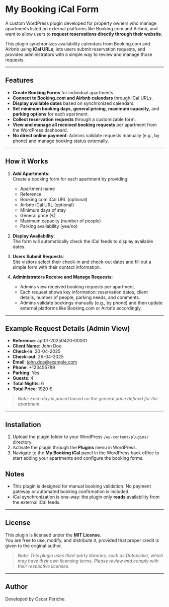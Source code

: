 # My Booking iCal Form

A custom WordPress plugin developed for property owners who manage apartments listed on external platforms like Booking.com and Airbnb, and want to allow users to **request reservations directly through their website**.

This plugin synchronizes availability calendars from Booking.com and Airbnb using **iCal URLs**, lets users submit reservation requests, and provides administrators with a simple way to review and manage those requests.

---

## Features

- **Create Booking Forms** for individual apartments.
- **Connect to Booking.com and Airbnb calendars** through iCal URLs.
- **Display available dates** based on synchronized calendars.
- **Set minimum booking days**, **general pricing**, **maximum capacity**, and **parking options** for each apartment.
- **Collect reservation requests** through a customizable form.
- **View and manage all received booking requests** per apartment from the WordPress dashboard.
- **No direct online payment**: Admins validate requests manually (e.g., by phone) and manage booking status externally.

---

## How it Works

1. **Add Apartments**:  
   Create a booking form for each apartment by providing:
   - Apartment name
   - Reference
   - Booking.com iCal URL (optional)
   - Airbnb iCal URL (optional)
   - Minimum days of stay
   - General price (€)
   - Maximum capacity (number of people)
   - Parking availability (yes/no)

2. **Display Availability**:  
   The form will automatically check the iCal feeds to display available dates.

3. **Users Submit Requests**:  
   Site visitors select their check-in and check-out dates and fill out a simple form with their contact information.

4. **Administrators Receive and Manage Requests**:  
   - Admins view received booking requests per apartment.
   - Each request shows key information: reservation dates, client details, number of people, parking needs, and comments.
   - Admins validate bookings manually (e.g., by phone) and then update external platforms like Booking.com or Airbnb accordingly.

---

## Example Request Details (Admin View)

- **Reference**: apt01-20250420-00001  
- **Client Name**: John Doe  
- **Check-in**: 20-04-2025  
- **Check-out**: 26-04-2025  
- **Email**: john.doe@example.com  
- **Phone**: +123456789  
- **Parking**: Yes  
- **Guests**: 4  
- **Total Nights**: 6  
- **Total Price**: 1920 €

> *Note: Each day is priced based on the general price defined for the apartment.*

---

## Installation

1. Upload the plugin folder to your WordPress `/wp-content/plugins/` directory.
2. Activate the plugin through the **Plugins** menu in WordPress.
3. Navigate to the **My Booking iCal** panel in the WordPress back office to start adding your apartments and configure the booking forms.

## Notes

- This plugin is designed for manual booking validation. No payment gateway or automated booking confirmation is included.
- iCal synchronization is one-way: the plugin only **reads** availability from the external iCal feeds.

---

## License

This plugin is licensed under the **MIT License**.  
You are free to use, modify, and distribute it, provided that proper credit is given to the original author.  

> *Note: This plugin uses third-party libraries, such as Datepicker, which may have their own licensing terms. Please review and comply with their respective licenses.*

---

## Author

Developed by Oscar Periche.